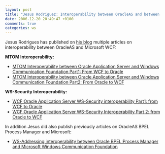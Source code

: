 ```yaml
---
layout: post
title: "Jesus Rodriguez: Interoperability between OracleAS and between Windows Communication Foundation (WCF)"
date: 2006-12-20 20:49:47 +0100
comments: true
categories: ws
---
```

Jesus Rodrigues has published on [his blog](http://weblogs.asp.net/gsusx/default.aspx) multiple articles on interoperability between OracleAS and Microsoft  WCF:

**MTOM Interoperability:**

 *   [MTOM Interoperability between Oracle Application Server and Windows Communication Foundation Part1: From WCF to Oracle](http://weblogs.asp.net/gsusx/archive/2006/12/14/mtom-interoperability-between-oracle-application-server-and-windows-communication-foundation-part1-from-wcf-to-oracle.aspx)
 *   [MTOM Interoperability between Oracle Application Server and Windows Communication Foundation Part2: From Oracle to WCF](http://weblogs.asp.net/gsusx/archive/2006/12/19/mtom-interoperability-between-oracle-application-server-and-windows-communication-foundation-part2-from-oracle-to-wcf.aspx)

**WS-Security Interoperability:**

 *   [WCF Oracle Application Server WS-Security interoperability Part1: from WCF to Oracle](http://weblogs.asp.net/gsusx/archive/2006/10/20/WCF-Oracle-Application-Server-WS_2D00_Security-interoperability-Part1_3A00_-from-WCF-to-Oracle.aspx)
 *   [WCF Oracle Application Server WS-Security Interoperability Part 2: from Oracle to WCF](http://weblogs.asp.net/gsusx/archive/2006/11/02/WCF-Oracle-Application-Server-WS_2D00_Security-Interoperability-Part1_3A00_-from-Oracle-to-WCF.aspx)

 In addition Jesus did also publish previously articles on OracleAS BPEL Process Manager and Microsoft:

 *   [WS-Addressing interoperability between Oracle BPEL Process Manager and Microsoft Windows Communication Foundation](http://weblogs.asp.net/gsusx/archive/2006/06/01/WS_2D00_Addressing-interoperability-between-Oracle-BPEL-Process-Manager-and-Microsoft-Windows-Communication-Foundation.aspx)

